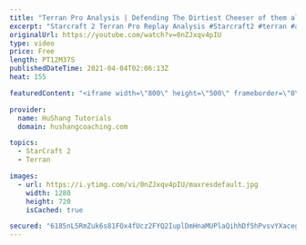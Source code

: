 ```yaml
---
title: "Terran Pro Analysis | Defending The Dirtiest Cheeser of them all"
excerpt: "Starcraft 2 Terran Pro Replay Analysis #Starcraft2​ #terran​ #analysis  Coaching -------------------------------------------------------------------------- Website: https://www.hushangcoaching.com  Interested in Starcraft lessons? Check out my website! I would love to help you improve and reach your"
originalUrl: https://youtube.com/watch?v=0nZJxqv4pIU
type: video
price: Free
length: PT12M37S
publishedDateTime: 2021-04-04T02:06:13Z
heat: 155

featuredContent: "<iframe width=\"800\" height=\"500\" frameborder=\"0\" src=\"https://www.youtube.com/embed/0nZJxqv4pIU\" allow=\"accelerometer; autoplay; encrypted-media; gyroscope; picture-in-picture\" allowfullscreen></iframe>"

provider:
  name: HuShang Tutorials
  domain: hushangcoaching.com

topics:
  - StarCraft 2
  - Terran

images:
  - url: https://i.ytimg.com/vi/0nZJxqv4pIU/maxresdefault.jpg
    width: 1280
    height: 720
    isCached: true

secured: "6185nL5RmZuk6s81FOx4fUcz2FYQ2IuplDmHnaMUPlaQihhDf5hPvsvYXacegbqu9XAIMPI9cdTUo1NlZJQjFhVHdRB/xlHuPTNlQI6EkstrNSpZRsNlpeib+3mWRC89389bNFMy2dpGj19JV8fMmgtFcFPEMJCxghsEWh0m/Uut6njL04yOISpJsU6/FtlabRGP73oS01QGNbRDPV9to4zBhv6k6zXA1nxioAIZj1mw/Oy/gZOCLqavxiWvbD//kedSldsJxx4kNUECeZ0N1eFPpQadcmsaplNw4nbrTSfKaB4/UkDJgiX3BxRObYnJmtiqoFy0L5BG0cu++gt7phDR/7teHDFv6k7vzB66ZSYc175eGoW3VycoMaFglzRa1qd1nuE4JBtbxmRT8QuMQA==;iq0XjE3SasOR3lDnunyLTA=="
---
```


